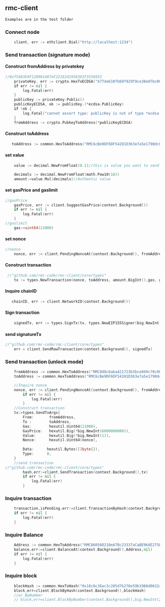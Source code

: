 ## rmc-client

```txt
Examples are in the test folder
```

### Connect node

```go
    client, err := ethclient.Dial("http://localhost:1234")
```
### Send transaction (signature mode)

#### Construct fromAddress by privatekey
```go
//0xf5403E4F120901407eF221E2419583D1F3556953
    privateKey, err := crypto.HexToECDSA("b77de610fb69f929f9ce38e07bc003bb8dfffc9024c0af0da26ab2d0a052492e")
    if err != nil {
        log.Fatal(err)
    }
    publicKey := privateKey.Public()
    publicKeyECDSA, ok := publicKey.(*ecdsa.PublicKey)
    if !ok {
        log.Fatal("cannot assert type: publicKey is not of type *ecdsa.PublicKey")
    }
    fromAddress := crypto.PubkeyToAddress(*publicKeyECDSA)
```
#### Construct toAddress
```go
   toAddress := common.HexToAddress("RMC6cBe9DF6DF54281D363e7a5e1790dc66212438C7")
```
#### set value
```go
    value := decimal.NewFromFloat(0.1)//this is value you want to send

    decimals := decimal.NewFromFloat(math.Pow10(18))
    amount:=value.Mul(decimals)//Authentic value 
```
#### set gasPrice and gaslimit
```go 
//gasPrice
    gasPrice, err := client.SuggestGasPrice(context.Background())
    if err != nil {
        log.Fatal(err)
    }
//gaslimit
    gas:=uint64(21000)
```
#### set nonce 
```go
//nonce
    nonce, err := client.PendingNonceAt(context.Background(), fromAddress)
```
#### Construct transaction
```go
 //"github.com/rmc-code/rmc-client/core/types"
    tx := types.NewTransaction(nonce, toAddress, amount.BigInt(),gas, gasPrice, data)
```
#### Inquire chainID
```go
   chainID, err := client.NetworkID(context.Background())
```
#### Sign transaction
```go
    signedTx, err := types.SignTx(tx, types.NewEIP155Signer(big.NewInt(chainID.Int64())), privateKey)
```
#### send signatureTx
```go
//"github.com/rmc-code/rmc-client/core/types"
    err = client.SendRawTransaction(context.Background(), signedTx)
```
### Send transaction (unlock mode)
```go
    fromAddress := common.HexToAddress("RMC0d8c6aba421723b3bce849c70c06592f696e4399")
    toAddress := common.HexToAddress("RMC6cBe9DF6DF54281D363e7a5e1790dc66212438C7")

    //Inquire nonce
    nonce, err := client.PendingNonceAt(context.Background(), fromAddress)
        if err != nil {
            log.Fatal(err)
        }
    //Construct transaction
    tx:=types.SendTxArgs{
        From:       fromAddress,
        To :        toAddress,
        Gas:        hexutil.Uint64(21000),
        GasPrice:   hexutil.Big(*big.NewInt(6000000000)),
        Value:      hexutil.Big(*big.NewInt(1)),
        Nonce:      hexutil.Uint64(nonce),
 
        Data:      hexutil.Bytes([]byte{}),
        Type:      0,
    }
    //send transaction
//"github.com/rmc-code/rmc-client/core/types"
        hash,err:=client.SendTransaction(context.Background(),tx)
        if err != nil {
            log.Fatal(err)
        }
```
### Inquire transaction
```go
	transaction,isPending,err:=client.TransactionByHash(context.Background(),TransactionHash)
	if err != nil {
        log.Fatal(err)
    }
```
### Inquire Balance
```go
	Address := common.HexToAddress("RMC86056D210eA7Bc23337aCaBE96dE275E584a67ce")
	balance,err:=client.BalanceAt(context.Background(),Address,nil)
	if err != nil {
        log.Fatal(err)
    }
```
### Inquire block
```go
	blockHash := common.HexToHash("0x18c8c36ac3c285d7b276e59b1988d0632aec58ee7f70faa17cfe74de0c5484b5")
    block,err=client.BlockByHash(context.Background(),blockHash)
    //or ByNumber
	// block,err=client.BlockByNumber(context.Background(),big.NewInt(25591))
```
